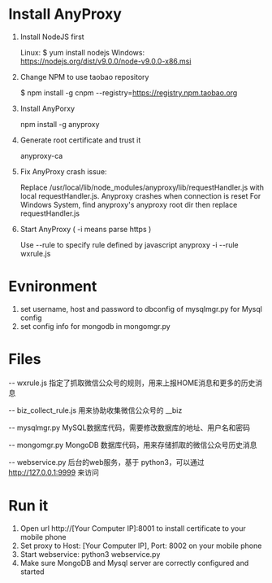 # Install AnyProxy
1. Install NodeJS first

    Linux:       $ yum install nodejs 
    Windows:  https://nodejs.org/dist/v9.0.0/node-v9.0.0-x86.msi

2. Change NPM to use taobao repository

    $ npm install -g cnpm --registry=https://registry.npm.taobao.org

3. Install AnyPorxy

    npm install -g anyproxy

4. Generate root certificate and trust it

    anyproxy-ca

5. Fix AnyProxy crash issue:

    Replace /usr/local/lib/node_modules/anyproxy/lib/requestHandler.js with local requestHandler.js. Anyproxy crashes when connection is reset
    For Windows System, find anyproxy's anyproxy root dir then replace requestHandler.js

6. Start AnyProxy ( -i means parse https )

    Use --rule to specify rule defined by javascript
    anyproxy -i --rule wxrule.js

# Evnironment
1. set username, host and password to dbconfig of mysqlmgr.py for Mysql config
2. set config info for mongodb in mongomgr.py


# Files
-- wxrule.js 指定了抓取微信公众号的规则，用来上报HOME消息和更多的历史消息

-- biz_collect_rule.js 用来协助收集微信公众号的 __biz 

-- mysqlmgr.py MySQL数据库代码，需要修改数据库的地址、用户名和密码

-- mongomgr.py MongoDB 数据库代码，用来存储抓取的微信公众号历史消息

-- webservice.py 后台的web服务，基于 python3，可以通过 http://127.0.0.1:9999 来访问

# Run it
1. Open url http://[Your Computer IP]:8001 to install certificate to your mobile phone
2. Set proxy to Host: [Your Computer IP], Port: 8002 on your mobile phone
3. Start webservice: python3 webservice.py
4. Make sure MongoDB and Mysql server are correctly configured and started